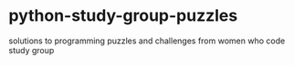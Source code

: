 # python-study-group-puzzles
solutions to programming puzzles and challenges from women who code study group
